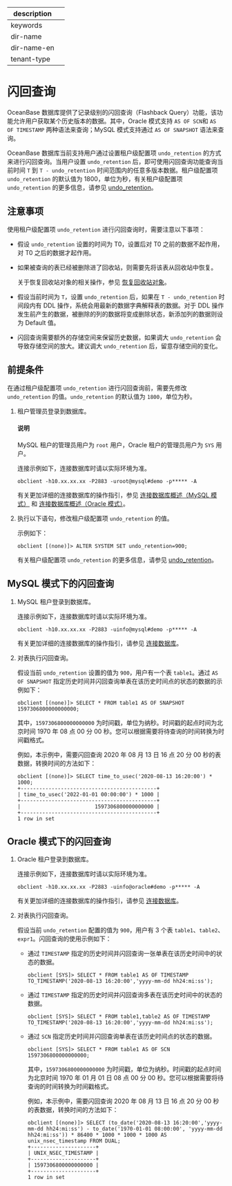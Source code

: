 |description||
|---|---|
|keywords||
|dir-name||
|dir-name-en||
|tenant-type||

# 闪回查询

OceanBase 数据库提供了记录级别的闪回查询（Flashback Query）功能，该功能允许用户获取某个历史版本的数据。其中，Oracle 模式支持 `AS OF SCN`和 `AS OF TIMESTAMP` 两种语法来查询；MySQL 模式支持通过 `AS OF SNAPSHOT` 语法来查询。

OceanBase 数据库当前支持用户通过设置租户级配置项 `undo_retention` 的方式来进行闪回查询。当用户设置 `undo_retention` 后，即可使用闪回查询功能查询当前时间 `T` 到 `T - undo_retention` 时间范围内的任意多版本数据。租户级配置项 `undo_retention` 的默认值为 1800，单位为秒，有关租户级配置项 `undo_retention` 的更多信息，请参见 [undo_retention](../../700.reference/800.configuration-items-and-system-variables/100.system-configuration-items/400.tenant-level-configuration-items/8700.undo_retention.md)。
  
## 注意事项

使用租户级配置项 `undo_retention` 进行闪回查询时，需要注意以下事项：

* 假设 `undo_retention` 设置的时间为 T0，设置后对 T0 之前的数据不起作用，对 T0 之后的数据才起作用。

* 如果被查询的表已经被删除进了回收站，则需要先将该表从回收站中恢复。

  关于恢复回收站对象的相关操作，参见 [恢复回收站对象](500.recyclebin-management/400.restore-the-recyclebin-objects.md)。
  
* 假设当前时间为 `T`，设置 `undo_retention` 后，如果在 `T - undo_retention` 时间段内有 DDL 操作，系统会用最新的数据字典解释表的数据。对于 DDL 操作发生前产生的数据，被删除的列的数据将变成删除状态，新添加列的数据则设为 Default 值。

* 闪回查询需要额外的存储空间来保留历史数据，如果调大 `undo_retention` 会导致存储空间的放大。建议调大 `undo_retention` 后，留意存储空间的变化。
  
## 前提条件

在通过租户级配置项 `undo_retention` 进行闪回查询前，需要先修改 `undo_retention` 的值。`undo_retention` 的默认值为 `1800`，单位为秒。

1. 租户管理员登录到数据库。

   <main id="notice" type='explain'>
        <h4>说明</h4>
        <p>MySQL 租户的管理员用户为 <code>root</code> 用户，Oracle 租户的管理员用户为 <code>SYS</code> 用户。</p>
   </main>

   连接示例如下，连接数据库时请以实际环境为准。

   ```shell
   obclient -h10.xx.xx.xx -P2883 -uroot@mysql#demo -p***** -A
   ```

   有关更加详细的连接数据库的操作指引，参见 [连接数据库概述（MySQL 模式）](../../300.develop/100.application-development-of-mysql-mode/100.connect-to-oceanbase-database-of-mysql-mode/100.connection-methods-overview-of-mysql-mode.md) 和 [连接数据库概述（Oracle 模式）](../../300.develop/200.application-development-of-oracle-mode/100.connect-to-oceanbase-database-of-oracle-mode/100.connection-methods-overview-of-oracle-mode.md)。

2. 执行以下语句，修改租户级配置项 `undo_retention` 的值。

   示例如下：

   ```shell
   obclient [(none)]> ALTER SYSTEM SET undo_retention=900;
   ```

   有关租户级配置项 `undo_retention` 的更多信息，请参见 [undo_retention](../../700.reference/800.configuration-items-and-system-variables/100.system-configuration-items/400.tenant-level-configuration-items/8700.undo_retention.md)。

## MySQL 模式下的闪回查询

1. MySQL 租户登录到数据库。

   连接示例如下，连接数据库时请以实际环境为准。

   ```shell
   obclient -h10.xx.xx.xx -P2883 -uinfo@mysql#demo -p***** -A
   ```

   有关更加详细的连接数据库的操作指引，请参见 [连接数据库](../../300.develop/100.application-development-of-mysql-mode/100.connect-to-oceanbase-database-of-mysql-mode/100.connection-methods-overview-of-mysql-mode.md)。

2. 对表执行闪回查询。

   假设当前 `undo_retention` 设置的值为 `900`，用户有一个表 `table1`。通过 `AS OF SNAPSHOT` 指定历史时间并闪回查询单表在该历史时间点的状态的数据的示例如下：

   ```shell
   obclient [(none)]> SELECT * FROM table1 AS OF SNAPSHOT 1597306800000000000;
   ```

   其中，`1597306800000000000` 为时间戳，单位为纳秒。时间戳的起点时间为北京时间 1970 年 08 点 00 分 00 秒。您可以根据需要将待查询的时间转换为时间戳格式。

   例如，本示例中，需要闪回查询 2020 年 08 月 13 日 16 点 20 分 00 秒的表数据，转换时间的方法如下：

   ```shell
   obclient [(none)]> SELECT time_to_usec('2020-08-13 16:20:00') * 1000;
   +--------------------------------------------+
   | time_to_usec('2022-01-01 00:00:00') * 1000 |
   +--------------------------------------------+
   |                        1597306800000000000 |
   +--------------------------------------------+
   1 row in set
   ```

## Oracle 模式下的闪回查询

1. Oracle 租户登录到数据库。

   连接示例如下，连接数据库时请以实际环境为准。

   ```shell
   obclient -h10.xx.xx.xx -P2883 -uinfo@oracle#demo -p***** -A
   ```

   有关更加详细的连接数据库的操作指引，请参见 [连接数据库](../../300.develop/100.application-development-of-mysql-mode/100.connect-to-oceanbase-database-of-mysql-mode/100.connection-methods-overview-of-mysql-mode.md)。

2. 对表执行闪回查询。

   假设当前 `undo_retention` 配置的值为 `900`，用户有 3 个表 `table1`、`table2`、`expr1`。闪回查询的使用示例如下：

   * 通过 `TIMESTAMP` 指定的历史时间并闪回查询一张单表在该历史时间中的状态的数据。

     ```shell
     obclient [SYS]> SELECT * FROM table1 AS OF TIMESTAMP TO_TIMESTAMP('2020-08-13 16:20:00','yyyy-mm-dd hh24:mi:ss');
     ```

   * 通过 `TIMESTAMP` 指定的历史时间并闪回查询多表在该历史时间中的状态的数据。

     ```shell
     obclient [SYS]> SELECT * FROM table1,table2 AS OF TIMESTAMP TO_TIMESTAMP('2020-08-13 16:20:00','yyyy-mm-dd hh24:mi:ss');
     ```

   * 通过 `SCN` 指定历史时间并闪回查询单表在该历史时间点的状态的数据。

     ```shell
     obclient [SYS]> SELECT * FROM table1 AS OF SCN 1597306800000000000;
     ```

     其中，`1597306800000000000` 为时间戳，单位为纳秒。时间戳的起点时间为北京时间 1970 年 01 月 01 日 08 点 00 分 00 秒。您可以根据需要将待查询的时间转换为时间戳格式。

     例如，本示例中，需要闪回查询 2020 年 08 月 13 日 16 点 20 分 00 秒的表数据，转换时间的方法如下：

     ```shell
     obclient [(none)]> SELECT (to_date('2020-08-13 16:20:00','yyyy-mm-dd hh24:mi:ss') - to_date('1970-01-01 08:00:00', 'yyyy-mm-dd hh24:mi:ss')) * 86400 * 1000 * 1000 * 1000 AS unix_nsec_timestamp FROM DUAL;
     +---------------------+
     | UNIX_NSEC_TIMESTAMP |
     +---------------------+
     | 1597306800000000000 |
     +---------------------+
     1 row in set
     ```
